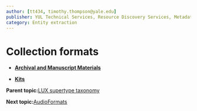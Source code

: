 ```yaml
---
author: [tt434, timothy.thompson@yale.edu]
publisher: YUL Technical Services, Resource Discovery Services, Metadata Services Unit
category: Entity extraction
---
```


# Collection formats

-   **[Archival and Manuscript Materials](../../concepts/supertypes/archivalandmanuscriptmaterials.md)**  

-   **[Kits](../../concepts/supertypes/kits.md)**  


**Parent topic:**[LUX supertype taxonomy](../../concepts/supertypes/supertypes.md)

**Next topic:**[AudioFormats](../../concepts/supertypes/audioformats.md)

